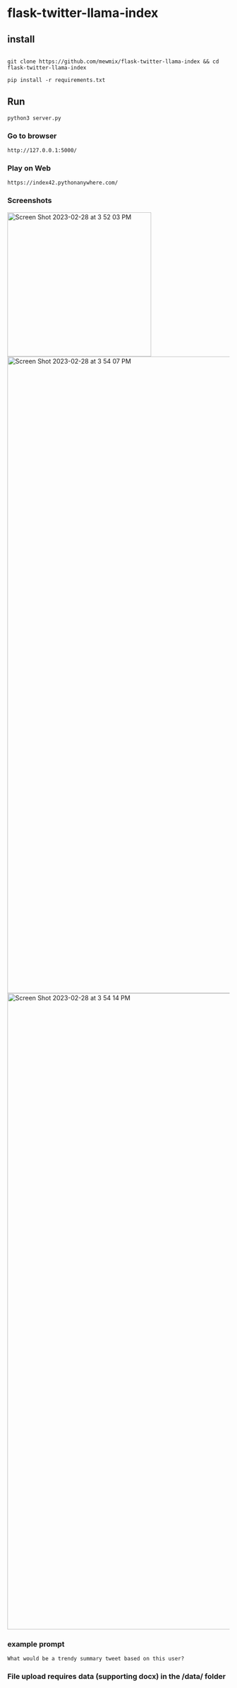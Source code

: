 # flask-twitter-llama-index


## install

```

git clone https://github.com/mewmix/flask-twitter-llama-index && cd flask-twitter-llama-index

pip install -r requirements.txt

```


## Run

```
python3 server.py

```

### Go to  browser
```
http://127.0.0.1:5000/

```


### Play on Web
```
https://index42.pythonanywhere.com/
```

### Screenshots
<img width="326" alt="Screen Shot 2023-02-28 at 3 52 03 PM" src="https://user-images.githubusercontent.com/42463809/222009897-25e8f4e6-018b-4187-b354-7f162316ee61.png">
<img width="1440" alt="Screen Shot 2023-02-28 at 3 54 07 PM" src="https://user-images.githubusercontent.com/42463809/222009893-7f256988-5cb4-45b1-8f84-05d40985b563.png">
<img width="1439" alt="Screen Shot 2023-02-28 at 3 54 14 PM" src="https://user-images.githubusercontent.com/42463809/222009889-7a01013e-5aa4-4d21-8df1-403849f71142.png">

### example prompt

```
What would be a trendy summary tweet based on this user? 

```


### File upload requires data (supporting docx) in the /data/ folder
